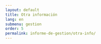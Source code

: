 ```yaml
---
layout: default
title: Otra información
lang: en
submenu: gestion
order: 5
permalink: informe-de-gestion/otra-info/
---
```

